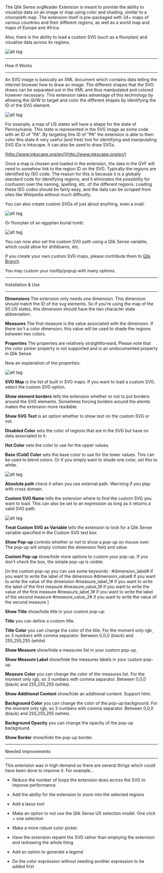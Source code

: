 The Qlik Sense svgReader Extension is meant to provide the ability to visualize data on an image or map using color and shading, similar to a choropleth map.  The extension itself is pre-packaged with 34+ maps of various countries and their different regions, as well as a world map and maps of Europe and Africa. 

Also, there is the ability to load a custom SVG (such as a floorplan) and visualize data across its regions. 


![alt tag](https://raw.githubusercontent.com/brianwmunz/svgReader-QlikSense/master/screenshots/screenCap.gif)



*********************************
How It Works
*********************************



An SVG image is basically an XML document which contains data telling the internet browser how to draw an image. The different shapes that the SVG draws can be separated out in the XML and thus manipulated and colored however necessary. This extension takes advantage of this technology by allowing the QVW to target and color the different shapes by identifying the ID of the SVG element. 



![alt tag](https://raw.githubusercontent.com/brianwmunz/svgReader-QlikSense/master/screenshots/selections.gif)



For example, a map of US states will have a shape for the state of Pennsylvania. This state is represented in the SVG image as some code with an ID of "PA". By targeting this ID of "PA" the extension is able to then color this state.A very useful (and free) tool for identifying and manipulating SVG IDs is Inkscape.  It can also be used to draw SVGs.



[http://www.inkscape.org/en/](http://www.inkscape.org/en/)



Once a map is chosen and loaded in the extension, the data in the QVF will need to somehow link to the region ID on the SVG. Typically the regions are identified by ISO code. The reason for this is because it is a globally standard code for identifying regions, and it eliminates the possibility for confusion over the naming, spelling, etc. of the different regions. Loading these ISO codes should be fairly easy, and the data can be scraped from sites like Wikipedia without much difficulty.



You can also create custom SVGs of just about anything, even a snail:



![alt tag](https://raw.githubusercontent.com/brianwmunz/svgReader-QlikSense/master/screenshots/snail.png)


Or floorplan of an egyptian burial tomb:



![alt tag](https://raw.githubusercontent.com/brianwmunz/svgReader-QlikSense/master/screenshots/mastaba.png)


You can now also set the custom SVG path using a Qlik Sense variable, which could allow for drilldowns, etc.



If you create your own custom SVG maps, please contribute them to [Qlik Branch](http://branch.qlik.com)


You may custom your tooltip/popup with many options.



*********************************
Installation & Use
*********************************


**Dimensions**
The extension only needs one dimension.  This dimension should match the ID of the svg elements.  So if you're using the map of the 50 US states, this dimension should have the two character state abbreviation.



**Measures**
The first measure is the value associated with the dimension.  If there isn't a color dimension, this value will be used to shade the regions between two colors.



**Properties**
The properties are relatively straightforward.  Please note that the color picker property is not supported and is an undocumented property in Qlik Sense. 


Now an explanation of the properties:

![alt tag](https://raw.githubusercontent.com/brianwmunz/svgReader-QlikSense/master/screenshots/propsnormal.png)



**SVG Map** is the list of built in SVG maps.  If you want to load a custom SVG, select the custom SVG option.



**Show element borders** tells the extension whether or not to put borders around the SVG elements.  Sometimes forcing borders around the elemts makes the extension more readable.



**Show SVG Text** is an option whether to show text on the custom SVG or not. 



**Disabled Color** sets the color of regions that are in the SVG but have no data associated to it.



**Hot Color** sets the color to use for the upper values.



**Base (Cold) Color** sets the base color to use for the lower values.  This can be used to blend colors.  Or if you simply want to shade one color, set this to white.



![alt tag](https://raw.githubusercontent.com/brianwmunz/svgReader-QlikSense/master/screenshots/customPath.PNG)

**Absolute path** check it when you use external path. Warrning if you play with cross domain.

**Custom SVG Name** tells the extension where to find the custom SVG you want to load.  This can also be set to an expression as long as it returns a valid SVG path.



![alt tag](https://raw.githubusercontent.com/brianwmunz/svgReader-QlikSense/master/screenshots/propsCustom.png)



**Treat Custom SVG as Variable** tells the extension to look for a Qlik Sense variable specified in the Custom SVG text box. 


**Show Pop-up** controls whether or not to show a pop-up on mouse over.  The pop-up will simply contain the dimension field and value.

**Custom Pop-up** show/hide more options to custom your pop-up. If you don't check the box, the simple pop-up is visible.

[in the custom pop-up you can use some keywords :
	#dimension_label# 	if you want to write the label of the dimension
	#dimension_value# 	if you want to write the value of the dimension
	#measure_label_1# 	if you want to write the label of the first measure
	#measure_value_1#	if you want to write the value of the first measure
	#measure_label_1# 	if you want to write the label of the second measure
	#measure_value_2# 	if you want to write the value of the second measure
]

**Show Title** show/hide title in your custom pop-up.

**Title** you can define a custom title. 

**Title Color** you can change the color of the title. For the moment only rgb, so 3 numbers with comma separator. Between 0,0,0 (black) and 255,255,255 (white)

**Show Measure** show/hide a measures list in your custom pop-up.

**Show Measure Label** show/hide the measures labels in your custom pop-up.

**Measure Color** you can change the color of the measures list. For the moment only rgb, so 3 numbers with comma separator. Between 0,0,0 (black) and 255,255,255 (white).

**Show Additional Content** show/hide an additional content. Support html.

**Background Color** you can change the color of the pop-up background. For the moment only rgb, so 3 numbers with comma separator. Between 0,0,0 (black) and 255,255,255 (white).

**Background Opacity** you can change the opacity of the pop-up background.

**Show Border** show/hide the pop-up border.


*********************************
Needed Improvements
*********************************


This extension was in high demand so there are several things which could have been done to improve it.  For example...


- Reduce the number of loops the extension does across the SVG to improve performance.


- Add the ability for the extension to zoom into the selected regions


- Add a lasso tool


- Make an option to not use the Qlik Sense UX selection model.  One click = one selection


-  Make a more robust color picker


- Have the extension repaint the SVG rather than emptying the extension and redrawing the whole thing

- Add an option to generate a legend

- Do the color expression without needing another expression to be added first

